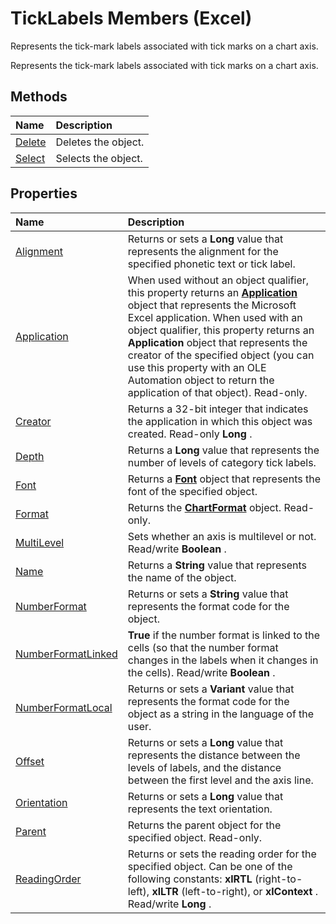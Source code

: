 
# TickLabels Members (Excel)
Represents the tick-mark labels associated with tick marks on a chart axis.

Represents the tick-mark labels associated with tick marks on a chart axis.


## Methods



|**Name**|**Description**|
|:-----|:-----|
|[Delete](2aa1ec7a-ecf7-e377-ed1f-de97c5efd3e5.md)|Deletes the object.|
|[Select](36d40e75-20fb-5022-a31d-7a93aac65d3f.md)|Selects the object.|

## Properties



|**Name**|**Description**|
|:-----|:-----|
|[Alignment](07298bc2-5b5b-2f6c-0bc5-012d7eada136.md)|Returns or sets a  **Long** value that represents the alignment for the specified phonetic text or tick label.|
|[Application](81b0c52c-23e0-889d-eb6b-22beae255730.md)|When used without an object qualifier, this property returns an  **[Application](19b73597-5cf9-4f56-8227-b5211f657f6f.md)** object that represents the Microsoft Excel application. When used with an object qualifier, this property returns an **Application** object that represents the creator of the specified object (you can use this property with an OLE Automation object to return the application of that object). Read-only.|
|[Creator](e319d5b6-9048-8823-0161-cba3ed4037f4.md)|Returns a 32-bit integer that indicates the application in which this object was created. Read-only  **Long** .|
|[Depth](657a5346-bce8-ff76-08f5-394b397c370e.md)|Returns a  **Long** value that represents the number of levels of category tick labels.|
|[Font](b241fa1f-592c-83ac-eb20-c5b0b7a94296.md)|Returns a  **[Font](f4788ba4-1c4c-2f03-4d73-194bc9316825.md)** object that represents the font of the specified object.|
|[Format](96e6148c-723f-93e9-e01e-37671dff8d5e.md)|Returns the  **[ChartFormat](edac71b7-ed38-6658-2cbf-6493dc1ad3ed.md)** object. Read-only.|
|[MultiLevel](f9f9d2bd-f3d0-e3a7-1630-f78e8b5777dc.md)|Sets whether an axis is multilevel or not. Read/write  **Boolean** .|
|[Name](a6edb084-c50f-df3e-22a2-dc811e72b419.md)|Returns a  **String** value that represents the name of the object.|
|[NumberFormat](f7bea9aa-73bf-9592-0764-28fa01eb5f48.md)|Returns or sets a  **String** value that represents the format code for the object.|
|[NumberFormatLinked](8ca8dc6c-b061-503e-f874-cd506242ea07.md)| **True** if the number format is linked to the cells (so that the number format changes in the labels when it changes in the cells). Read/write **Boolean** .|
|[NumberFormatLocal](0637816f-7737-5201-96a0-53389d24e8ed.md)|Returns or sets a  **Variant** value that represents the format code for the object as a string in the language of the user.|
|[Offset](a353b803-34a3-0ff9-83d2-3318c308ec35.md)|Returns or sets a  **Long** value that represents the distance between the levels of labels, and the distance between the first level and the axis line.|
|[Orientation](94ab0869-c4bf-7481-df88-84e4a53ec4d7.md)|Returns or sets a  **Long** value that represents the text orientation.|
|[Parent](7365e75c-d821-0f6e-f39b-1195574899b1.md)|Returns the parent object for the specified object. Read-only.|
|[ReadingOrder](9d430a87-5a01-1833-7a79-51a424695a80.md)|Returns or sets the reading order for the specified object. Can be one of the following constants:  **xlRTL** (right-to-left), **xlLTR** (left-to-right), or **xlContext** . Read/write **Long** .|
